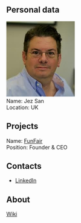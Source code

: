 ## Personal data
![san photo](photo/jez_san.jpg)  
Name: Jez San  
Location: UK
## Projects 
Name: [FunFair](../projects/funfair.md)  
Position: Founder & CEO
## Contacts
* [LinkedIn](https://www.linkedin.com/in/jezsan)    
## About
[Wiki](https://en.wikipedia.org/wiki/Jez_San)
